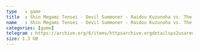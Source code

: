 ```yaml
---
type   : game
title  : Shin Megami Tensei - Devil Summoner - Raidou Kuzunoha vs. The Soulless Army
name   : Shin Megami Tensei - Devil Summoner - Raidou Kuzunoha vs. The Soulless Army
categories: [game]
telegram : https://archive.org/6/items/httpsarchive.orgdetailsps2usaredump3/Shin%20Megami%20Tensei%20-%20Devil%20Summoner%20-%20Raidou%20Kuzunoha%20vs.%20The%20Soulless%20Army.7z
size: 1.3 GB
---
```



